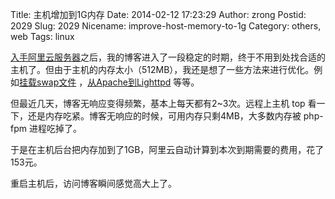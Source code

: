Title: 主机增加到1G内存
Date: 2014-02-12 17:23:29
Author: zrong
Postid: 2029
Slug: 2029
Nicename: improve-host-memory-to-1g
Category: others, web
Tags: linux

[入手阿里云服务器](http://zengrong.net/post/1735.htm)之后，我的博客进入了一段稳定的时期，终于不用到处找合适的主机了。但由于主机的内存太小（512MB），我还是想了一些方法来进行优化。例如[挂载swap文件](http://zengrong.net/post/1763.htm) ，[从Apache到Lighttpd](http://zengrong.net/post/1786.htm) 等等。

但最近几天，博客无响应变得频繁，基本上每天都有2\~3次。远程上主机 top 看一下，还是内存吃紧。博客无响应的时候，可用内存只剩4MB，大多数内存被 php-fpm 进程吃掉了。

于是在主机后台把内存加到了1GB，阿里云自动计算到本次到期需要的费用，花了153元。

重启主机后，访问博客瞬间感觉高大上了。

